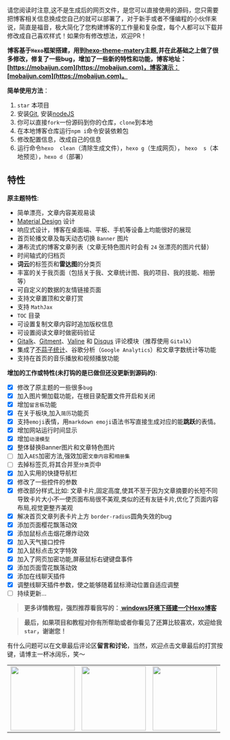 请您阅读时注意,这不是生成后的网页文件，是您可以直接使用的源码，您只需要把博客相关信息换成您自己的就可以部署了，对于新手或者不懂编程的小伙伴来说，简直是福音，极大简化了您构建博客的工作量和复杂度，每个人都可以下载并修改成自己喜欢样式！如果你有修改想法，欢迎PR！

**博客基于`Hexo`框架搭建，用到[hexo-theme-matery](https://github.com/shw2018/hexo-theme-matery)主题,并在此基础之上做了很多修改，修复了一些bug，增加了一些新的特性和功能，博客地址：[https://mobaijun.com](https://mobaijun.com)，博客演示：[mobaijun.com](https://mobaijun.com)。**

**简单使用方法**：

1. `star` 本项目
2. 安装[Git](https://git-scm.com/downloads), 安装[nodeJS](https://nodejs.org/en/)
3. 你可以直接`fork`一份源码到你的仓库，`clone`到本地
4. 在本地博客仓库运行`npm i`命令安装依赖包
5. 修改配置信息，改成自己的信息
6. 运行命令`hexo  clean`（清除生成文件），`hexo g`（生成网页）， `hexo  s`（本地预览），`hexo d`（部署）

## 特性

**原主题特性**:

- 简单漂亮，文章内容美观易读
- [Material Design](https://material.io/) 设计
- 响应式设计，博客在桌面端、平板、手机等设备上均能很好的展现
- 首页轮播文章及每天动态切换 `Banner` 图片
- 瀑布流式的博客文章列表（文章无特色图片时会有 `24` 张漂亮的图片代替）
- 时间轴式的归档页
- **词云**的标签页和**雷达图**的分类页
- 丰富的关于我页面（包括关于我、文章统计图、我的项目、我的技能、相册等）
- 可自定义的数据的友情链接页面
- 支持文章置顶和文章打赏
- 支持 `MathJax`
- `TOC` 目录
- 可设置复制文章内容时追加版权信息
- 可设置阅读文章时做密码验证
- [Gitalk](https://gitalk.github.io/)、[Gitment](https://imsun.github.io/gitment/)、[Valine](https://valine.js.org/) 和 [Disqus](https://disqus.com/) 评论模块（推荐使用 `Gitalk`）
- 集成了[不蒜子统计](http://busuanzi.ibruce.info/)、谷歌分析（`Google Analytics`）和文章字数统计等功能
- 支持在首页的音乐播放和视频播放功能

 **增加的工作或特性(未打钩的是已做但还没更新到源码的)**:

- [x] 修改了原主题的一些很多`bug`    
- [x] 加入图片懒加载功能，在根目录配置文件开启和关闭     
- [x] 增加`留言板`功能           
- [x] 在关于板块,加入`简历`功能页    
- [x] 支持`emoji`表情，用`markdown emoji`语法书写直接生成对应的能**跳跃**的表情。   
- [x] 增加网站运行时间显示  
- [x] 增加`动漫模型`     
- [x] 整体替换Banner图片和文章特色图片
- [ ] 加入`AES`加密方法,强效加密`文章内容`和`相册集`       
- [ ] 去掉标签页,将其合并至`分类`页中                
- [x] 加入实用的快捷导航栏      
- [x] 修改了一些控件的参数   
- [x] 修改部分样式,比如: 文章卡片,固定高度,使其不至于因为文章摘要的长短不同导致卡片大小不一使页面布局很不美观,类似的还有友链卡片,优化了页面内容布局,视觉更整齐美观          
- [x] 解决首页文章列表卡片上方 `border-radius`圆角失效的bug  
- [x] 添加页面樱花飘落动效           
- [x] 添加鼠标点击烟花爆炸动效   
- [x] 加入天气接口控件   
- [x] 加入鼠标点击文字特效   
- [x] 加入了网页加密功能,屏蔽鼠标右键键盘事件
- [x] 添加页面雪花飘落动效            
- [x] 添加在线聊天插件            
- [x] 调整线聊天插件参数，使之能够随着鼠标滑动位置自适应调整 
- [ ] 持续更新...

>**更多详情教程，强烈推荐看我写的：[ windows环境下搭建一个Hexo博客 ]( https://mobaijun.com/posts/259861027.html )**

>**最后，如果项目和教程对你有所帮助或者你看见了还算比较喜欢，欢迎给我`star`，谢谢您！**

有什么问题可以在文章最后评论区**留言和讨论**，当然，欢迎点击文章最后的打赏按键，请博主一杯冰阔乐，笑～
<table>
    <tr>
        <td><img width="150px" height="150px"
                 src="https://wang_lianjie.gitee.io/mobai_images.gitee.io/img/zf/alipay.jpg"></td>
        <td><img width="150px" height="150px"
                 src="https://wang_lianjie.gitee.io/mobai_images.gitee.io/img/zf/wechat.jpg"></td>
        <td><img width="150px" height="150px"
                 src="https://wang_lianjie.gitee.io/mobai_images.gitee.io/img/zf/zan.jpg"></td>
    </tr>
</table>
